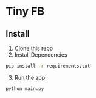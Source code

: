 # Tiny FB

## Install

1. Clone this repo
2. Install Dependencies

```bash
pip install -r requirements.txt
```

3. Run the app

```bash
python main.py
```
